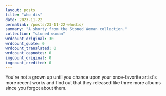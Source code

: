 ```yaml
---
layout: posts
title: "who dis"
date: 2023-11-22
permalink: /posts/23-11-22-whodis/
summary: "A shorty from the Stoned Woman collection."
collection: "stoned woman"
wrdcount_original: 30
wrdcount_quote: 0
wrdcount_translated: 0
wrdcount_capnotes: 0
imgcount_original: 0
imgcount_credited: 0
---
```

You're not a grown up until you chance upon your once-favorite artist's more recent works and find out that they released like three more albums since you forgot about them.
